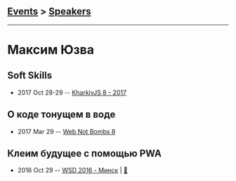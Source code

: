 ## [Events](../README.md) > [Speakers](../speakers.md)
---

# Максим Юзва

## Soft Skills
- 2017 Oct 28-29 -- [KharkivJS 8 - 2017](https://www.youtube.com/watch?v=KB50Idc9ags)    
## О коде тонущем в воде
- 2017 Mar 29 -- [Web Not Bombs 8](https://www.youtube.com/watch?v=S1dPWBt5IFc)    
## Клеим будущее с помощью PWA
- 2016 Oct 29 -- [WSD 2016 - Минск](https://www.youtube.com/watch?v=q8RID9nFWNM)  | [:notebook:](https://wsd.events/2016/10/29/pres/pwa-future.pdf)  
